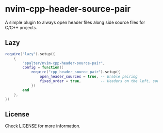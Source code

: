 # nvim-cpp-header-source-pair

A simple plugin to always open header files along side source files for C/C++ projects.

## Lazy

```lua
require("lazy").setup({
    {
        "spalter/nvim-cpp-header-source-pair",
        config = function()
            require("cpp_header_source_pair").setup({
                open_header_sources = true, -- Enable pairing
                fixed_order = true,         -- Headers on the left, sources on the right
            })
        end
    },
})
```

## License

Check [LICENSE](LICENSE) for more information.
